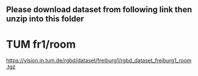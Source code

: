 ## Please download dataset from following link then unzip into this folder 
# TUM fr1/room
https://vision.in.tum.de/rgbd/dataset/freiburg1/rgbd_dataset_freiburg1_room.tgz

